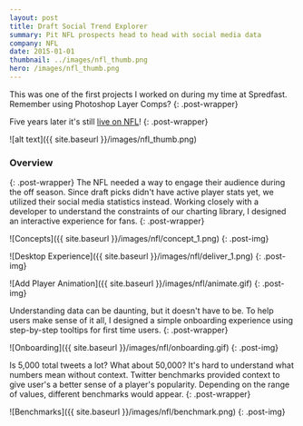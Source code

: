 ```yaml
---
layout: post
title: Draft Social Trend Explorer
summary: Pit NFL prospects head to head with social media data
company: NFL
date: 2015-01-01
thumbnail: ../images/nfl_thumb.png
hero: /images/nfl_thumb.png
---
```

This was one of the first projects I worked on during my time at Spredfast. Remember using Photoshop Layer Comps? 
{: .post-wrapper}

Five years later it's still [live on NFL](http://www.nfl.com/draft/2018/social)!
{: .post-wrapper}

![alt text]({{ site.baseurl }}/images/nfl_thumb.png)



### Overview
{: .post-wrapper}
The NFL needed a way to engage their audience during the off season. Since draft picks didn't have active player stats yet, we utilized their social media statistics instead. Working closely with a developer to understand the constraints of our charting library, I designed an interactive experience for fans.
{: .post-wrapper}

![Concepts]({{ site.baseurl }}/images/nfl/concept_1.png)
{: .post-img}

![Desktop Experience]({{ site.baseurl }}/images/nfl/deliver_1.png)
{: .post-img}

![Add Player Animation]({{ site.baseurl }}/images/nfl/animate.gif)
{: .post-img}



Understanding data can be daunting, but it doesn't have to be. To help users make sense of it all, I designed a simple onboarding experience using step-by-step tooltips for first time users.
{: .post-wrapper}

![Onboarding]({{ site.baseurl }}/images/nfl/onboarding.gif)
{: .post-img}

Is 5,000 total tweets a lot? What about 50,000? It's hard to understand what numbers mean without context. Twitter benchmarks provided context to give user's a better sense of a player's popularity. Depending on the range of values, different benchmarks would appear.
{: .post-wrapper}

![Benchmarks]({{ site.baseurl }}/images/nfl/benchmark.png)
{: .post-img}




